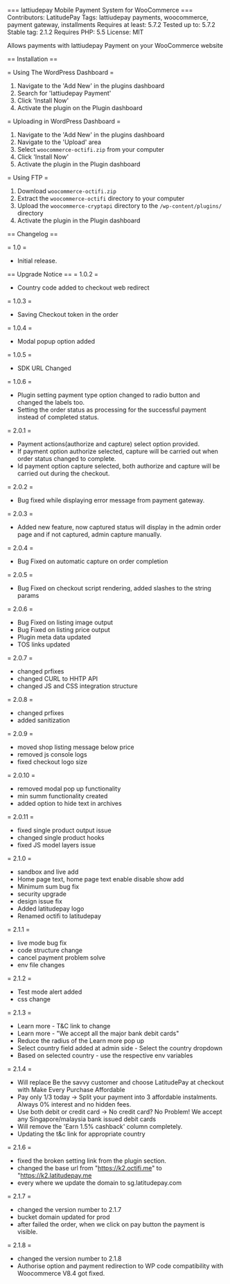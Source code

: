 === lattiudepay  Mobile Payment System for WooCommerce ===
Contributors: LatitudePay
Tags: lattiudepay  payments, woocommerce, payment gateway, installments
Requires at least: 5.7.2
Tested up to: 5.7.2
Stable tag: 2.1.2
Requires PHP: 5.5
License: MIT

Allows payments with lattiudepay Payment on your WooCommerce website

== Installation ==

= Using The WordPress Dashboard =

1. Navigate to the 'Add New' in the plugins dashboard
2. Search for 'lattiudepay Payment'
3. Click 'Install Now'
4. Activate the plugin on the Plugin dashboard

= Uploading in WordPress Dashboard =

1. Navigate to the 'Add New' in the plugins dashboard
2. Navigate to the 'Upload' area
3. Select `woocommerce-octifi.zip` from your computer
4. Click 'Install Now'
5. Activate the plugin in the Plugin dashboard

= Using FTP =

1. Download `woocommerce-octifi.zip`
2. Extract the `woocommerce-octifi` directory to your computer
3. Upload the `woocommerce-cryptapi` directory to the `/wp-content/plugins/` directory
4. Activate the plugin in the Plugin dashboard


== Changelog ==

= 1.0 =
* Initial release.

== Upgrade Notice ==
= 1.0.2 =
- Country code added to checkout web redirect

= 1.0.3 =
- Saving Checkout token in the order

= 1.0.4 =
- Modal popup option added

= 1.0.5 =
- SDK URL Changed

= 1.0.6 =
- Plugin setting payment type option changed to radio button and changed the labels too.
- Setting the order status as processing for the successful payment instead of completed status.

= 2.0.1 =
- Payment actions(authorize and capture) select option provided.
- If payment option authorize selected, capture will be carried out when order status changed to complete.
- Id payment option capture selected, both authorize and capture will be carried out during the checkout.

= 2.0.2 =
- Bug fixed while displaying error message from payment gateway.

= 2.0.3 =
- Added new feature, now captured status will display in the admin order page and if not captured, admin capture manually.

= 2.0.4 =
- Bug Fixed on automatic capture on order completion

= 2.0.5 =
- Bug Fixed on checkout script rendering, added slashes to the string params

= 2.0.6 =
- Bug Fixed on listing image output
- Bug Fixed on listing price output
- Plugin meta data updated
- TOS links updated

= 2.0.7 =
- changed prfixes
- changed CURL to HHTP API
- changed JS and CSS integration structure


= 2.0.8 =
- changed prfixes
- added sanitization

= 2.0.9 =
- moved shop listing message below price
- removed js console logs
- fixed checkout logo size

= 2.0.10 =
- removed modal pop up functionality
- min summ functionality created
- added option to hide text in archives

= 2.0.11 =
- fixed single product output issue
- changed single product hooks
- fixed JS model layers issue

= 2.1.0 =
- sandbox and live add 
- Home page text, home page text enable disable show add
- Minimum sum bug fix
- security upgrade
- design issue fix
- Added latitudepay logo
- Renamed octifi to latitudepay

= 2.1.1 = 
- live mode bug fix 
- code structure change 
- cancel payment problem solve 
- env file changes

= 2.1.2 =
- Test mode alert added
- css change

= 2.1.3 =
- Learn more - T&C link to change
- Learn more - "We accept all the major bank debit cards"
- Reduce the radius of the Learn more pop up
- Select country field added at admin side - Select the country dropdown
- Based on selected country - use the respective env variables

= 2.1.4 =
- Will replace Be the savvy customer and choose LatitudePay at checkout with Make Every Purchase Affordable
- Pay only 1/3 today  -> Split your payment into 3 affordable instalments. Always 0% interest and no hidden fees.
- Use both debit or credit card -> No credit card? No Problem! We accept any Singapore/malaysia bank issued debit cards
- Will remove the 'Earn 1.5% cashback'   column completely.
- Updating the t&c link for appropriate country

= 2.1.6 =
- fixed the broken setting link from the plugin section.
- changed the base url from "https://k2.octifi.me" to "https://k2.latitudepay.me
- every where we update the domain to sg.latitudepay.com

= 2.1.7 =
- changed the version number to 2.1.7
- bucket domain updated for prod
- after failed the order, when we click on pay button the payment is visible.

= 2.1.8 =
- changed the version number to 2.1.8
- Authorise option and payment redirection to WP code compatibility with Woocommerce V8.4 got fixed.
